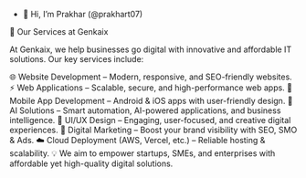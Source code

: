 - 👋 Hi, I’m Prakhar (@prakhart07)

🚀 Our Services at Genkaix

At Genkaix, we help businesses go digital with innovative and affordable IT solutions. Our key services include:

🌐 Website Development – Modern, responsive, and SEO-friendly websites.
⚡ Web Applications – Scalable, secure, and high-performance web apps.
📱 Mobile App Development – Android & iOS apps with user-friendly design.
🤖 AI Solutions – Smart automation, AI-powered applications, and business intelligence.
🎨 UI/UX Design – Engaging, user-focused, and creative digital experiences.
📢 Digital Marketing – Boost your brand visibility with SEO, SMO & Ads.
☁️ Cloud Deployment (AWS, Vercel, etc.) – Reliable hosting & scalability.
💡 We aim to empower startups, SMEs, and enterprises with affordable yet high-quality digital solutions.
<!---
prakhart07/prakhart07 is a ✨ special ✨ repository because its `README.md` (this file) appears on your GitHub profile.
You can click the Preview link to take a look at your changes.
--->
